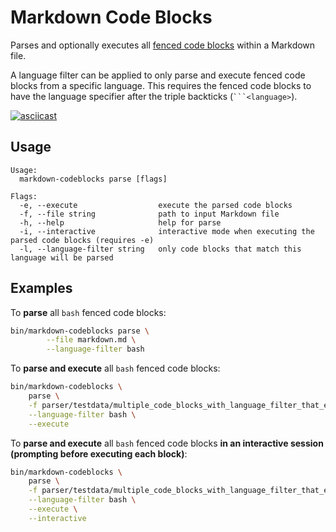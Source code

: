 # Markdown Code Blocks

Parses and optionally executes all [fenced code blocks](https://www.markdownguide.org/extended-syntax/#fenced-code-blocks) within a Markdown file.

A language filter can be applied to only parse and execute fenced code blocks from a specific language.
This requires the fenced code blocks to have the language specifier after the triple backticks (`` ```<language> ``).

[![asciicast](https://asciinema.org/a/1so5LtPQK95HrAiijtHKYyI4I.svg)](https://asciinema.org/a/1so5LtPQK95HrAiijtHKYyI4I)

## Usage

```
Usage:
  markdown-codeblocks parse [flags]

Flags:
  -e, --execute                  execute the parsed code blocks
  -f, --file string              path to input Markdown file
  -h, --help                     help for parse
  -i, --interactive              interactive mode when executing the parsed code blocks (requires -e)
  -l, --language-filter string   only code blocks that match this language will be parsed
```

## Examples

To **parse** all `bash` fenced code blocks:

```bash
bin/markdown-codeblocks parse \
        --file markdown.md \
        --language-filter bash
```

To **parse and execute** all `bash` fenced code blocks:

```bash
bin/markdown-codeblocks \
    parse \
    -f parser/testdata/multiple_code_blocks_with_language_filter_that_exists_in_some_code_blocks.md \
    --language-filter bash \
    --execute
```

To **parse and execute** all `bash` fenced code blocks **in an interactive session (prompting before executing each block)**:

```bash
bin/markdown-codeblocks \
    parse \
    -f parser/testdata/multiple_code_blocks_with_language_filter_that_exists_in_some_code_blocks.md \
    --language-filter bash \
    --execute \
    --interactive
```
